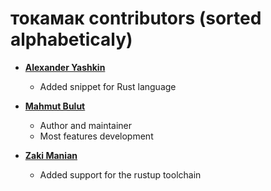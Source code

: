токамак contributors (sorted alphabeticaly)
===========================================

* **[Alexander Yashkin](https://github.com/ithamsteri)**

  * Added snippet for Rust language

* **[Mahmut Bulut](https://github.com/vertexclique)**

  * Author and maintainer
  * Most features development


* **[Zaki Manian](https://github.com/zmanian)**

  * Added support for the rustup toolchain
